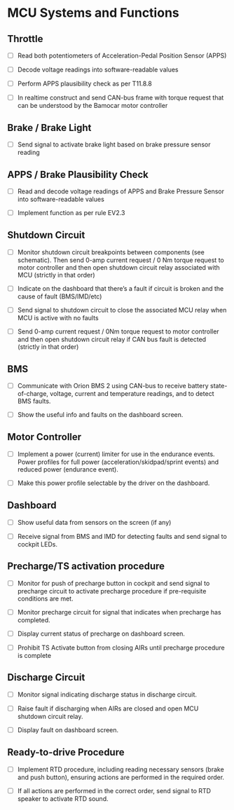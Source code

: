 # MCU Systems and Functions 

## Throttle

- [ ] Read both potentiometers of Acceleration-Pedal Position Sensor (APPS)

- [ ] Decode voltage readings into software-readable values

- [ ] Perform APPS plausibility check as per T11.8.8

- [ ] In realtime construct and send CAN-bus frame with torque request that can be understood by the Bamocar motor controller 

## Brake / Brake Light

- [ ] Send signal to activate brake light based on brake pressure sensor reading 

## APPS / Brake Plausibility Check

- [ ] Read and decode voltage readings of APPS and Brake Pressure Sensor into software-readable values

- [ ] Implement function as per rule EV2.3 

## Shutdown Circuit

- [ ] Monitor shutdown circuit breakpoints between components (see schematic). Then send 0-amp current request / 0 Nm torque request to motor controller and then open shutdown circuit relay associated with MCU (strictly in that order)

- [ ] Indicate on the dashboard that there’s a fault if circuit is broken and the cause of fault (BMS/IMD/etc)

- [ ] Send signal to shutdown circuit to close the associated MCU relay when MCU is active with no faults

- [ ] Send 0-amp current request / 0Nm torque request to motor controller and then open shutdown circuit relay if CAN bus fault is detected (strictly in that order) 

## BMS

- [ ] Communicate with Orion BMS 2 using CAN-bus to receive battery state-of-charge, voltage, current and temperature readings, and to detect BMS faults.

- [ ] Show the useful info and faults on the dashboard screen. 

## Motor Controller

- [ ] Implement a power (current) limiter for use in the endurance events. Power profiles for full power (acceleration/skidpad/sprint events) and reduced power (endurance event).

- [ ] Make this power profile selectable by the driver on the dashboard. 

## Dashboard

- [ ] Show useful data from sensors on the screen (if any)

- [ ] Receive signal from BMS and IMD for detecting faults and send signal to cockpit LEDs. 

## Precharge/TS activation procedure

- [ ] Monitor for push of precharge button in cockpit and send signal to precharge circuit to activate precharge procedure if pre-requisite conditions are met.

- [ ] Monitor precharge circuit for signal that indicates when precharge has completed.

- [ ] Display current status of precharge on dashboard screen.

- [ ] Prohibit TS Activate button from closing AIRs until precharge procedure is complete 

## Discharge Circuit

- [ ] Monitor signal indicating discharge status in discharge circuit.

- [ ] Raise fault if discharging when AIRs are closed and open MCU shutdown circuit relay.

- [ ] Display fault on dashboard screen. 

## Ready-to-drive Procedure

- [ ] Implement RTD procedure, including reading necessary sensors (brake and push button), ensuring actions are performed in the required order.

- [ ] If all actions are performed in the correct order, send signal to RTD speaker to activate RTD sound.
